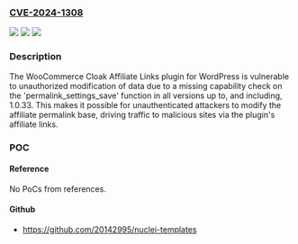 ### [CVE-2024-1308](https://cve.mitre.org/cgi-bin/cvename.cgi?name=CVE-2024-1308)
![](https://img.shields.io/static/v1?label=Product&message=WooCommerce%20Cloak%20Affiliate%20Links&color=blue)
![](https://img.shields.io/static/v1?label=Version&message=*%3C%3D%201.0.33%20&color=brighgreen)
![](https://img.shields.io/static/v1?label=Vulnerability&message=CWE-284%20Improper%20Access%20Control&color=brighgreen)

### Description

The WooCommerce Cloak Affiliate Links plugin for WordPress is vulnerable to unauthorized modification of data due to a missing capability check on the 'permalink_settings_save' function in all versions up to, and including, 1.0.33. This makes it possible for unauthenticated attackers to modify the affiliate permalink base, driving traffic to malicious sites via the plugin's affiliate links.

### POC

#### Reference
No PoCs from references.

#### Github
- https://github.com/20142995/nuclei-templates

